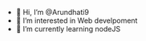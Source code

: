 - 👋 Hi, I’m @Arundhati9
- 👀 I’m interested in Web develpoment 
- 🌱 I’m currently learning nodeJS


<!---
Arundhati9/Arundhati9 is a ✨ special ✨ repository because its `README.md` (this file) appears on your GitHub profile.
You can click the Preview link to take a look at your changes.
--->
